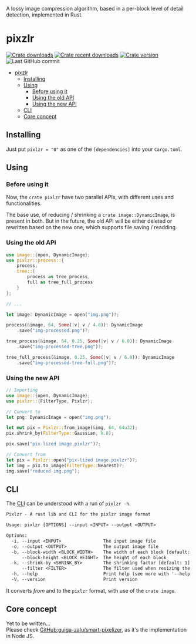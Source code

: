 A lossy image compression algorithm, based in a per-block level of detail detection, implemented in Rust.

# pixzlr

[![Crate downloads](https://img.shields.io/crates/d/pixlzr?logo=rust&style=for-the-badge)](https://crates.io/crates/pixlzr)
[![Crate recent downloads](https://img.shields.io/crates/dr/pixlzr?logo=rust&style=for-the-badge)](https://crates.io/crates/pixlzr)
[![Crate version](https://img.shields.io/crates/v/pixlzr?label=Version&logo=rust&style=for-the-badge)](https://crates.io/crates/pixlzr)
![Last GitHub commit](https://img.shields.io/github/last-commit/guiga-zalu/pixlzr-rust?logo=github&style=flat-square)

- [pixzlr](#pixzlr)
  - [Installing](#installing)
  - [Using](#using)
    - [Before using it](#before-using-it)
    - [Using the old API](#using-the-old-api)
    - [Using the new API](#using-the-new-api)
  - [CLI](#cli)
  - [Core concept](#core-concept)

## Installing

Just put `pixlzr = "0"` as one of the `[dependencies]` into your `Cargo.toml`.

## Using

### Before using it

Now, the `crate pixlzr` have two parallel APIs, with different uses and functionalities.

The base use, of reducing / shrinking a `crate image::DynamicImage`, is present in both. But in the future, the old API will be either deleted or rewritten based on the new one, which supports file saving / readding.

### Using the old API

```rust
use image::{open, DynamicImage};
use pixlzr::process::{
    process,
    tree::{
        process as tree_process,
        full as tree_full_process
    }
};

// ...

let image: DynamicImage = open("img.png")?;

process(&image, 64, Some(|v| v / 4.0)): DynamicImage
    .save("img-processed.png")?;

tree_process(&image, 64, 0.25, Some(|v| v / 6.0)): DynamicImage
    .save("img-processed-tree.png")?;

tree_full_process(&image, 0.25, Some(|v| v / 6.0)): DynamicImage
    .save("img-processed-tree-full.png")?;
```

### Using the new API

```rust
// Importing
use image::{open, DynamicImage};
use pixlzr::{FilterType, Pixlzr};
```

```rust
// Convert to
let png: DynamicImage = open("img.png");

let mut pix = Pixlzr::from_image(&img, 64, 64u32);
pix.shrink_by(FilterType::Gaussian, 0.8);

pix.save("pix-lized image.pixlzr")?;
```

```rust
// Convert from
let pix = Pixlzr::open("pix-lized image.pixlzr")?;
let img = pix.to_image(FilterType::Nearest)?;
img.save("reduced-img.png");
```

## CLI

The <abbr title="Command Line Interface">CLI</abbr> can be understood with a run of `pixlzr -h`.

```txt
Pixlzr - A rust lib and CLI for the pixlzr image format

Usage: pixlzr [OPTIONS] --input <INPUT> --output <OUTPUT>

Options:
  -i, --input <INPUT>                The input image file
  -o, --output <OUTPUT>              The output image file
  -b, --block-width <BLOCK_WIDTH>    The width of each block [default: 64]
      --block-height <BLOCK_HEIGHT>  The height of each block
  -k, --shrink-by <SHRINK_BY>        The shrinking factor [default: 1]
      --filter <FILTER>              The filter used when resizing the image blocks [default: lanczos3] [possible values: nearest, triangle, catmull-rom, gaussian, lanczos3]
  -h, --help                         Print help (see more with '--help')
  -V, --version                      Print version
```

It converts _from_ and _to_ the `pixlzr` format, with use of the `crate image`.

## Core concept

Yet to be written...  
Please check [GitHub:guiga-zalu/smart-pixelizer](https://github.com/guiga-zalu/smart-pixelizer), as it's the implementation in Node JS.
